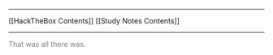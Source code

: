 
---

[[HackTheBox Contents]]
[[Study Notes Contents]]

---
<footer style="color:gray">That was all there was.</footer>